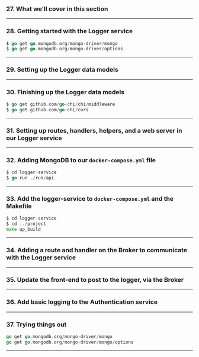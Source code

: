 ### 27. What we'll cover in this section

***

### 28. Getting started with the Logger service
```go
$ go get go.mongodb.org/mongo-driver/mongo
$ go get go.mongodb.org/mongo-driver/options
```

***

### 29. Setting up the Logger data models

***

### 30. Finishing up the Logger data models
```go
$ go get github.com/go-chi/chi/middleware
$ go get github.com/go-chi/cors
```

***

### 31. Setting up routes, handlers, helpers, and a web server in our Logger service

***

### 32. Adding MongoDB to our `docker-compose.yml` file
```go
$ cd logger-service
$ go run ./run/api
```

***

### 33. Add the logger-service to `docker-compose.yml` and the Makefile
```go
$ cd logger-service
$ cd ../project
make up_build
```

***

### 34. Adding a route and handler on the Broker to communicate with the Logger service

***

### 35. Update the front-end to post to the logger, via the Broker

***

### 36. Add basic logging to the Authentication service

***

### 37. Trying things out
```go
go get go.mongodb.org/mongo-driver/mongo
go get go.mongodb.org/mongo-driver/mongo/options
```

***
